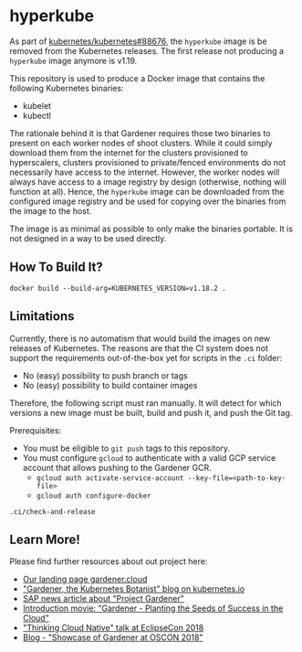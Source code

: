 # hyperkube

As part of [kubernetes/kubernetes#88676](https://github.com/kubernetes/kubernetes/pull/88676), the `hyperkube` image is be removed from the Kubernetes releases.
The first release not producing a `hyperkube` image anymore is v1.19.

This repository is used to produce a Docker image that contains the following Kubernetes binaries:

* kubelet
* kubectl

The rationale behind it is that Gardener requires those two binaries to present on each worker nodes of shoot clusters.
While it could simply download them from the internet for the clusters provisioned to hyperscalers, clusters provisioned to private/fenced environments do not necessarily have access to the internet.
However, the worker nodes will always have access to a image registry by design (otherwise, nothing will function at all).
Hence, the `hyperkube` image can be downloaded from the configured image registry and be used for copying over the binaries from the image to the host.

The image is as minimal as possible to only make the binaries portable.
It is not designed in a way to be used directly.

## How To Build It?

```shell
docker build --build-arg=KUBERNETES_VERSION=v1.18.2 .
```

## Limitations

Currently, there is no automatism that would build the images on new releases of Kubernetes.
The reasons are that the CI system does not support the requirements out-of-the-box yet for scripts in the `.ci` folder:

* No (easy) possibility to push branch or tags
* No (easy) possibility to build container images

Therefore, the following script must ran manually.
It will detect for which versions a new image must be built, build and push it, and push the Git tag.

Prerequisites:

* You must be eligible to `git push` tags to this repository.
* You must configure `gcloud` to authenticate with a valid GCP service account that allows pushing to the Gardener GCR.
  * `gcloud auth activate-service-account --key-file=<path-to-key-file>`
  * `gcloud auth configure-docker`

```shell
.ci/check-and-release
```

## Learn More!

Please find further resources about out project here:

* [Our landing page gardener.cloud](https://gardener.cloud/)
* ["Gardener, the Kubernetes Botanist" blog on kubernetes.io](https://kubernetes.io/blog/2018/05/17/gardener/)
* [SAP news article about "Project Gardener"](https://news.sap.com/2018/11/hasso-plattner-founders-award-finalist-profile-project-gardener/)
* [Introduction movie: "Gardener - Planting the Seeds of Success in the Cloud"](https://www.sap-tv.com/video/40962/gardener-planting-the-seeds-of-success-in-the-cloud)
* ["Thinking Cloud Native" talk at EclipseCon 2018](https://www.youtube.com/watch?v=bfw22WPg99A)
* [Blog - "Showcase of Gardener at OSCON 2018"](https://blogs.sap.com/2018/07/26/showcase-of-gardener-at-oscon/)
